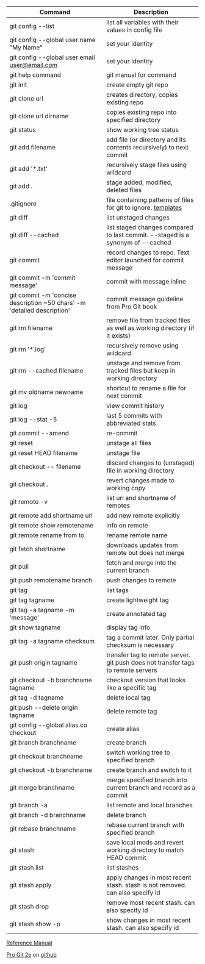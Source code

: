 Command|Description
---|---
git config --list|list all variables with their values in config file
git config --global user.name "My Name"|set your identity
git config --global user.email user@email.com|set your identity
git help command|git manual for command
git init|create empty git repo
git clone url|creates directory, copies existing repo
git clone url dirname|copies existing repo into specified directory
git status|show working tree status
git add filename|add file (or directory and its contents recursively) to next commit
git add '*.txt'|recursively stage files using wildcard
git add .|stage added, modified, deleted files
.gitignore|file containing patterns of files for git to ignore.  [templates](https://github.com/github/gitignore)
git diff|list unstaged changes
git diff --cached|list staged changes compared to last commit. --staged is a synonym of --cached
git commit|record changes to repo. Text editor launched for commit message
git commit -m 'commit message'|commit with message inline
git commit -m 'concise description ~50 chars' -m 'detailed description'|commit message guideline from Pro Git book
git rm filename|remove file from tracked files as well as working directory (if it exists)
git rm '*.log'|recursively remove using wildcard
git rm --cached filename|unstage and remove from tracked files but keep in working directory
git mv oldname newname|shortcut to rename a file for next commit
git log|view commit history
git log --stat -5|last 5 commits with abbreviated stats
git commit --amend|re-commit
git reset|unstage all files
git reset HEAD filename|unstage file
git checkout -- filename|discard changes to (unstaged) file in working directory
git checkout .|revert changes made to working copy
git remote -v|list url and shortname of remotes
git remote add shortname url|add new remote explicitly
git remote show remotename|info on remote
git remote rename from to|rename remote name
git fetch shortname|downloads updates from remote but does not merge
git pull|fetch and merge into the current branch
git push remotename branch|push changes to remote
git tag|list tags
git tag tagname|create lightweight tag
git tag -a tagname -m 'message'|create annotated tag
git show tagname|display tag info
git tag -a tagname checksum|tag a commit later. Only partial checksum is necessary
git push origin tagname|transfer tag to remote server. git push does not transfer tags to remote servers
git checkout -b branchname tagname|checkout version that looks like a specific tag
git tag -d tagname|delete local tag
git push --delete origin tagname|delete remote tag
git config --global alias.co checkout|create alias
git branch branchname|create branch
git checkout branchname|switch working tree to specified branch
git checkout -b branchname|create branch and switch to it
git merge branchname|merge specified branch into current branch and record as a commit
git branch -a|list remote and local branches
git branch -d branchname|delete branch
git rebase branchname|rebase current branch with specified branch
git stash|save local mods and revert working directory to match HEAD commit
git stash list|list stashes
git stash apply|apply changes in most recent stash. stash is not removed. can also specify id
git stash drop|remove most recent stash. can also specify id
git stash show -p|show changes in most recent stash. can also specify id

[Reference Manual](https://git-scm.com/docs)

[Pro Git 2e](https://git-scm.com/book/en/v2) on [github](https://github.com/progit/progit2)

